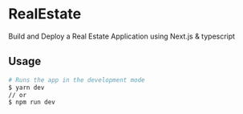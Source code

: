 # RealEstate

 Build and Deploy a Real Estate Application using Next.js & typescript 

## Usage

```bash
# Runs the app in the development mode
$ yarn dev
// or
$ npm run dev


```
